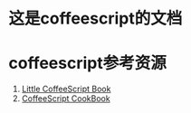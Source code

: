 这是coffeescript的文档
=============================


coffeescript参考资源
=============================

1. [Little CoffeeScript Book](http://arcturo.github.com/library/coffeescript/)
2. [CoffeeScript CookBook](http://coffeescriptcookbook.com/)